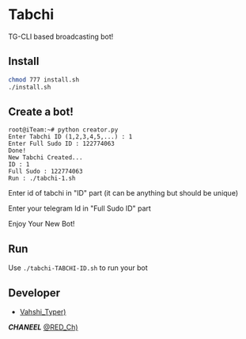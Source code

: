 # Tabchi

TG-CLI based broadcasting bot!

## Install
```bash
chmod 777 install.sh
./install.sh
```
## Create a bot!
```
root@iTeam:~# python creator.py
Enter Tabchi ID (1,2,3,4,5,...) : 1
Enter Full Sudo ID : 122774063
Done!
New Tabchi Created...
ID : 1
Full Sudo : 122774063
Run : ./tabchi-1.sh
```
Enter id of tabchi in "ID" part (it can be anything but should be unique)

Enter your telegram Id in "Full Sudo ID" part

Enjoy Your New Bot!
## Run
Use `./tabchi-TABCHI-ID.sh` to run your bot


## Developer

 * [Vahshi_Typer)](https://telegram.me/Vahshi_Typer)

*******CHANEEL*******
[@RED_Ch)](https://telegram.me/Red_Ch)
